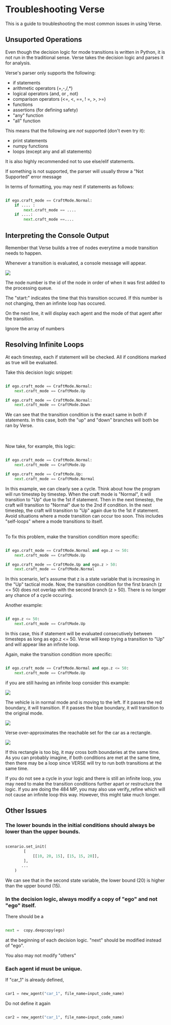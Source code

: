 # Troubleshooting Verse

This is a guide to troubleshooting the most common issues in using Verse.


## Unsuported Operations

Even though the decision logic for mode transitions is written in Python, it is not run in the traditional sense. Verse takes the decision logic and parses it for analysis.

Verse's parser only supports the following:
- if statements
- arithmetic operators (+,-,/,*)
- logical operators (and, or , not)
- comparison operators (<=, <, ==, ! =, >, >=)
- functions
- assertions (for defining safety)
- "any" function
- "all" function


This means that the following are *not* supported (don't even try it):
- print statements
- numpy functions
- loops (except any and all statements)

It is also highly recommended not to use else/elif statements.



If something is not supported, the parser will usually throw a "Not Supported" error message

In terms of formatting, you may nest if statements as follows:

```python

if ego.craft_mode == CraftMode.Normal:
    if .... :
        next.craft_mode == ....
    if ....:
        next.craft_mode ==....


```
## Interpreting the Console Output

Remember that Verse builds a tree of nodes everytime a mode transition needs to happen.

Whenever a transition is evaluated, a console message will appear.

![](figs/console.png)

The node number is the id of the node in order of when it was first added to the processing queue.

The "start:" indicates the time that this transition occured. If this number is not changing, then an infinite loop has occured.

On the next line, it will display each agent and the mode of that agent after the transition.

Ignore the array of numbers


## Resolving Infinite Loops

At each timestep, each if statement will be checked. All if conditions marked as true will be evaluated. 

Take this decision logic snippet:

```python

if ego.craft_mode == CraftMode.Normal:
    next.craft_mode == CraftMode.Up

if ego.craft_mode == CraftMode.Normal:
    next.craft_mode == CraftMode.Down

```
We can see that the transition condition is the exact same in both if statements. In this case, both the "up" and "down" branches will both be ran by Verse.

<br/><br/>
Now take, for example, this logic:

```python

if ego.craft_mode == CraftMode.Normal:
    next.craft_mode == CraftMode.Up

if ego.craft_mode == CraftMode.Up:
    next.craft_mode == CraftMode.Normal

```


In this example, we can clearly see a cycle. Think about how the program will run timestep by timestep. When the craft mode is "Normal", it will transition to "Up" due to the 1st if statement. Then in the next timestep, the craft will transition to "Normal" due to the 2nd if condition. In the next timestep, the craft will transition to "Up" again due to the 1st if statement. Avoid situations where a mode transition can occur too soon. This includes "self-loops" where a mode transitions to itself.
<br/><br/>

To fix this problem, make the transition condition more specific:


```python

if ego.craft_mode == CraftMode.Normal and ego.z <= 50:
    next.craft_mode == CraftMode.Up

if ego.craft_mode == CraftMode.Up and ego.z > 50:
    next.craft_mode == CraftMode.Normal

```

In this scenario, let's assume that z is a state variable that is increasing in the "Up" tactical mode. Now, the transition condition for the first branch (z <= 50) does not overlap with the second branch (z > 50). There is no longer any chance of a cycle occuring.

Another example:
```python

if ego.z <= 50:
    next.craft_mode == CraftMode.Up

```

In this case, this if statement will be evaluated consecutively between timesteps as long as ego.z <= 50. Verse will keep trying a transition to "Up" and will appear like an infinite loop.

Again, make the transition condition more specific:

```python

if ego.craft_mode == CraftMode.Normal and ego.z <= 50:
    next.craft_mode == CraftMode.Up

```

if you are still having an infinite loop consider this example:

![](figs/vehicle1.png)

The vehicle is in normal mode and is moving to the left. If it passes the red boundary, it will transition. If it passes the blue boundary, it will transition to the original mode.

![](figs/rect1.png)

Verse over-approximates the reachable set for the car as a rectangle. 

![](figs/rect2.png)

If this rectangle is too big, it may cross both boundaries at the same time. As you can probably imagine, if both conditions are met at the same time, then there may be a loop since VERSE will try to run both transitions at the same time.

If you do not see a cycle in your logic and there is still an infinite loop, you may need to make the transition conditions further apart or restructure the logic. If you are doing the 484 MP, you may also use verify_refine which will not cause an infinite loop this way. However, this might take much longer.


## Other Issues

### The lower bounds in the initial conditions should always be lower than the upper bounds.


```python

scenario.set_init(
        [
            [[10, 20, 15], [15, 15, 20]],
        ],
       ...
    )
```

We can see that in the second state variable, the lower bound (20) is higher than the upper bound (15). 


### In the decision logic, always modify a copy of "ego" and not "ego" itself. 

There should be a

```python

next =  copy.deepcopy(ego)
```
at the beginning of each decision logic. "next" should be modified instead of "ego".

You also may not modify "others"

### Each agent id must be unique.

If "car_1" is already defined,
```python

car1 = new_agent("car_1", file_name=input_code_name)
```

Do not define it again

```python

car2 = new_agent("car_1", file_name=input_code_name)
```



